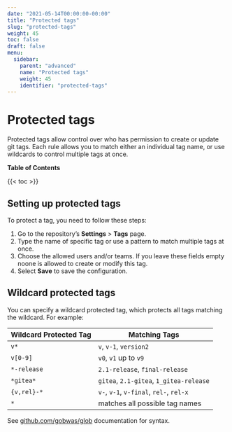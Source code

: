 ```yaml
---
date: "2021-05-14T00:00:00-00:00"
title: "Protected tags"
slug: "protected-tags"
weight: 45
toc: false
draft: false
menu:
  sidebar:
    parent: "advanced"
    name: "Protected tags"
    weight: 45
    identifier: "protected-tags"
---
```


# Protected tags

Protected tags allow control over who has permission to create or update git tags. Each rule allows you to match either an individual tag name, or use wildcards to control multiple tags at once. 

**Table of Contents**

{{< toc >}}

## Setting up protected tags

To protect a tag, you need to follow these steps:

1. Go to the repository’s **Settings** > **Tags** page.
2. Type the name of specific tag or use a pattern to match multiple tags at once.
3. Choose the allowed users and/or teams. If you leave these fields empty noone is allowed to create or modify this tag.
4. Select **Save** to save the configuration.

## Wildcard protected tags

You can specify a wildcard protected tag, which protects all tags matching the wildcard. For example:

| Wildcard Protected Tag | Matching Tags                           |
| ---------------------- | --------------------------------------- |
| `v*`                   | `v`, `v-1`, `version2`                  |
| `v[0-9]`               | `v0`, `v1` up to `v9`                   |
| `*-release`            | `2.1-release`, `final-release`          |
| `*gitea*`              | `gitea`, `2.1-gitea`, `1_gitea-release` |
| `{v,rel}-*`            | `v-`, `v-1`, `v-final`, `rel-`, `rel-x` |
| `*`                    | matches all possible tag names          |

See [github.com/gobwas/glob](https://pkg.go.dev/github.com/gobwas/glob#Compile) documentation for syntax.
